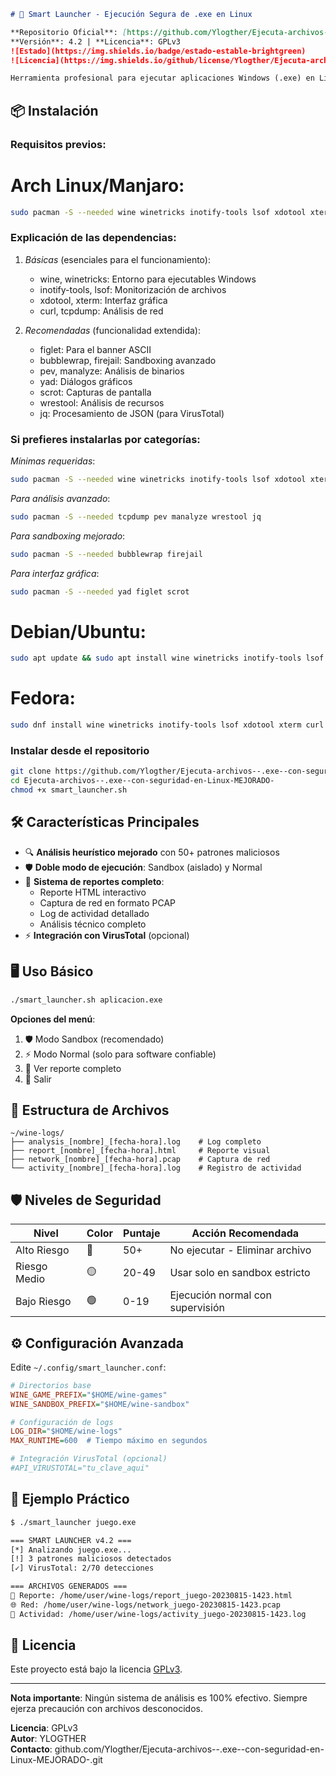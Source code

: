 
```markdown
# 🚀 Smart Launcher - Ejecución Segura de .exe en Linux

**Repositorio Oficial**: [https://github.com/Ylogther/Ejecuta-archivos--.exe--con-seguridad-en-Linux-MEJORADO-](https://github.com/Ylogther/Ejecuta-archivos--.exe--con-seguridad-en-Linux-MEJORADO-)  
**Versión**: 4.2 | **Licencia**: GPLv3  
![Estado](https://img.shields.io/badge/estado-estable-brightgreen)
![Licencia](https://img.shields.io/github/license/Ylogther/Ejecuta-archivos--.exe--con-seguridad-en-Linux-MEJORADO-?color=blue)

Herramienta profesional para ejecutar aplicaciones Windows (.exe) en Linux con análisis de seguridad avanzado y entorno aislado.
```
## 📦 Instalación

### Requisitos previos:

# Arch Linux/Manjaro:
```bash
sudo pacman -S --needed wine winetricks inotify-tools lsof xdotool xterm curl tcpdump figlet bubblewrap firejail pev manalyze yad scrot wrestool jq
```

### Explicación de las dependencias:

1. *Básicas* (esenciales para el funcionamiento):
   - wine, winetricks: Entorno para ejecutables Windows
   - inotify-tools, lsof: Monitorización de archivos
   - xdotool, xterm: Interfaz gráfica
   - curl, tcpdump: Análisis de red

2. *Recomendadas* (funcionalidad extendida):
   - figlet: Para el banner ASCII
   - bubblewrap, firejail: Sandboxing avanzado
   - pev, manalyze: Análisis de binarios
   - yad: Diálogos gráficos
   - scrot: Capturas de pantalla
   - wrestool: Análisis de recursos
   - jq: Procesamiento de JSON (para VirusTotal)

### Si prefieres instalarlas por categorías:

*Mínimas requeridas*:
```bash
sudo pacman -S --needed wine winetricks inotify-tools lsof xdotool xterm curl
```

*Para análisis avanzado*:
```bash
sudo pacman -S --needed tcpdump pev manalyze wrestool jq
```

*Para sandboxing mejorado*:
```bash
sudo pacman -S --needed bubblewrap firejail
```

*Para interfaz gráfica*:
```bash 
sudo pacman -S --needed yad figlet scrot

```

# Debian/Ubuntu:
```bash
sudo apt update && sudo apt install wine winetricks inotify-tools lsof xdotool xterm curl tcpdump
```
# Fedora:
```bash
sudo dnf install wine winetricks inotify-tools lsof xdotool xterm curl tcpdump
```

### Instalar desde el repositorio
```bash
git clone https://github.com/Ylogther/Ejecuta-archivos--.exe--con-seguridad-en-Linux-MEJORADO-.git
cd Ejecuta-archivos--.exe--con-seguridad-en-Linux-MEJORADO-
chmod +x smart_launcher.sh
```

## 🛠️ Características Principales

- 🔍 **Análisis heurístico mejorado** con 50+ patrones maliciosos
- 🛡️ **Doble modo de ejecución**: Sandbox (aislado) y Normal
- 📂 **Sistema de reportes completo**:
  - Reporte HTML interactivo
  - Captura de red en formato PCAP
  - Log de actividad detallado
  - Análisis técnico completo
- ⚡ **Integración con VirusTotal** (opcional)

## 🖥️ Uso Básico

```bash
./smart_launcher.sh aplicacion.exe
```

**Opciones del menú**:
1. 🛡️ Modo Sandbox (recomendado)
2. ⚡ Modo Normal (solo para software confiable)
3. 📄 Ver reporte completo
4. 🚪 Salir

## 📂 Estructura de Archivos

```
~/wine-logs/
├── analysis_[nombre]_[fecha-hora].log    # Log completo
├── report_[nombre]_[fecha-hora].html     # Reporte visual
├── network_[nombre]_[fecha-hora].pcap    # Captura de red
└── activity_[nombre]_[fecha-hora].log    # Registro de actividad
```

## 🛡️ Niveles de Seguridad

| Nivel       | Color  | Puntaje | Acción Recomendada               |
|-------------|--------|---------|-----------------------------------|
| Alto Riesgo | 🔴     | 50+     | No ejecutar - Eliminar archivo    |
| Riesgo Medio| 🟡     | 20-49   | Usar solo en sandbox estricto     |
| Bajo Riesgo | 🟢     | 0-19    | Ejecución normal con supervisión  |

## ⚙️ Configuración Avanzada

Edite `~/.config/smart_launcher.conf`:
```ini
# Directorios base
WINE_GAME_PREFIX="$HOME/wine-games"
WINE_SANDBOX_PREFIX="$HOME/wine-sandbox"

# Configuración de logs
LOG_DIR="$HOME/wine-logs"
MAX_RUNTIME=600  # Tiempo máximo en segundos

# Integración VirusTotal (opcional)
#API_VIRUSTOTAL="tu_clave_aqui"
```

## 📌 Ejemplo Práctico

```bash
$ ./smart_launcher juego.exe

=== SMART LAUNCHER v4.2 ===
[*] Analizando juego.exe...
[!] 3 patrones maliciosos detectados
[✓] VirusTotal: 2/70 detecciones

=== ARCHIVOS GENERADOS ===
📄 Reporte: /home/user/wine-logs/report_juego-20230815-1423.html
🌐 Red: /home/user/wine-logs/network_juego-20230815-1423.pcap
📝 Actividad: /home/user/wine-logs/activity_juego-20230815-1423.log
```

## 📜 Licencia

Este proyecto está bajo la licencia [GPLv3](https://www.gnu.org/licenses/gpl-3.0.html).

---
**Nota importante**: Ningún sistema de análisis es 100% efectivo. Siempre ejerza precaución con archivos desconocidos.

   
**Licencia**: GPLv3  
**Autor**: YLOGTHER  
**Contacto**: github.com/Ylogther/Ejecuta-archivos--.exe--con-seguridad-en-Linux-MEJORADO-.git



